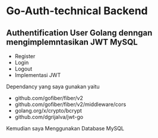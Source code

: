 # Go-Auth-technical Backend

## Authentification User Golang denngan mengimplemntasikan JWT MySQL

- Register
- Login 
- Logout
- Implementasi JWT

Dependancy yang saya gunakan yaitu 
- github.com/gofiber/fiber/v2
- github.com/gofiber/fiber/v2/middleware/cors
- golang.org/x/crypto/bcrypt
- github.com/dgrijalva/jwt-go

Kemudian saya Menggunakan Database MySQL
